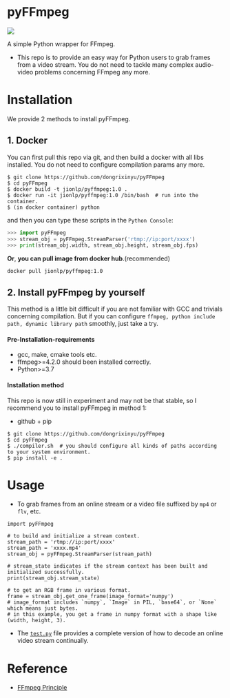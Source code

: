 # pyFFmpeg

<img src="https://img.shields.io/badge/version-1.0.1-green" />

A simple Python wrapper for FFmpeg.

- This repo is to provide an easy way for Python users to grab frames from a video stream. You do not need to tackle many complex audio-video problems concerning FFmpeg any more.


# Installation

We provide 2 methods to install pyFFmpeg.

## 1. Docker

You can first pull this repo via git, and then build a docker with all libs installed. You do not need to configure compilation params any more.

```
$ git clone https://github.com/dongrixinyu/pyFFmpeg
$ cd pyFFmpeg
$ docker build -t jionlp/pyffmpeg:1.0 .
$ docker run -it jionlp/pyffmpeg:1.0 /bin/bash  # run into the container.
$ (in docker container) python
```

and then you can type these scripts in the `Python Console`:
```python
>>> import pyFFmpeg
>>> stream_obj = pyFFmpeg.StreamParser('rtmp://ip:port/xxxx')
>>> print(stream_obj.width, stream_obj.height, stream_obj.fps)
```

**Or**, **you can pull image from docker hub**.(recommended)
```
docker pull jionlp/pyffmpeg:1.0
```

## 2. Install pyFFmpeg by yourself

This method is a little bit difficult if you are not familiar with GCC and trivials concerning compilation. But if you can configure `ffmpeg, python include path, dynamic library path` smoothly, just take a try.

#### Pre-Installation-requirements

- gcc, make, cmake tools etc.
- ffmpeg>=4.2.0 should been installed correctly.
- Python>=3.7

#### Installation method

This repo is now still in experiment and may not be that stable, so I recommend you to install pyFFmpeg in method 1:

- github + pip
```
$ git clone https://github.com/dongrixinyu/pyFFmpeg
$ cd pyFFmpeg
$ ./compiler.sh  # you should configure all kinds of paths according to your system environment.
$ pip install -e .
```


# Usage

- To grab frames from an online stream or a video file suffixed by `mp4` or `flv`, etc.

```
import pyFFmpeg

# to build and initialize a stream context.
stream_path = 'rtmp://ip:port/xxxx'
stream_path = 'xxxx.mp4'
stream_obj = pyFFmpeg.StreamParser(stream_path)

# stream_state indicates if the stream context has been built and initialized successfully.
print(stream_obj.stream_state)

# to get an RGB frame in various format.
frame = stream_obj.get_one_frame(image_format='numpy')
# image_format includes `numpy`, `Image` in PIL, `base64`, or `None` which means just bytes.
# in this example, you get a frame in numpy format with a shape like (width, height, 3).

```

- The [`test.py`](https://github.com/dongrixinyu/pyFFmpeg/blob/main/test.py) file provides a complete version of how to decode an online video stream continually.


# Reference

- [FFmpeg Principle](https://github.com/lokenetwork/FFmpeg-Principle)
